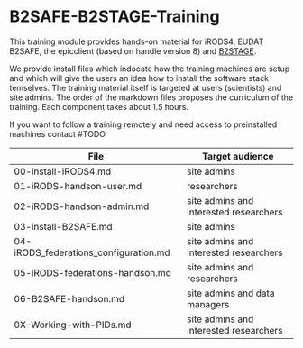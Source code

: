 # B2SAFE-B2STAGE-Training
This training module provides hands-on material for iRODS4, EUDAT B2SAFE, the epicclient (based on handle version 8) and 
[B2STAGE](https://github.com/WillemElbers/B2SAFE-GridFTP).

We provide install files which indocate how the training machines are setup and which will give the users an idea how to 
install the software stack temselves.
The training material itself is targeted at users (scientists) and site admins.
The order of the markdown files proposes the curriculum of the training. Each component takes about 1.5 hours.

If you want to follow a training remotely and need access to preinstalled machines contact #TODO

File | Target audience
------|-------------------
00-install-iRODS4.md | site admins
01-iRODS-handson-user.md | researchers
02-iRODS-handson-admin.md   | site admins and interested researchers
03-install-B2SAFE.md    | site admins
04-iRODS_federations_configuration.md   | site admins and interested researchers
05-iRODS-federations-handson.md | site admins and researchers
06-B2SAFE-handson.md    | site admins and data managers
0X-Working-with-PIDs.md | site admins and interested researchers
